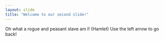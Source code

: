 ```yaml
---
layout: slide
title: "Welcome to our second slide!"
---
```

Oh what a rogue and peasant slave am I! (Hamlet)
Use the left arrow to go back!
